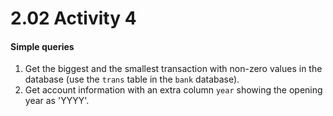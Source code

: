 # 2.02 Activity 4

#### Simple queries

1. Get the biggest and the smallest transaction with non-zero values in the database (use the `trans` table in the `bank` database).
2. Get account information with an extra column `year` showing the opening year as 'YYYY'.
